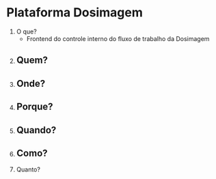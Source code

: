 # Plataforma Dosimagem

1. O que?
    - Frontend do controle interno do fluxo de trabalho da Dosimagem
2. Quem? 
    -
3. Onde?
    -
4. Porque?
    -
5. Quando?
    - 
6. Como?
    - 
7. Quanto?
